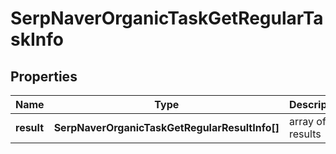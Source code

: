 # SerpNaverOrganicTaskGetRegularTaskInfo

## Properties

| Name | Type | Description | Notes |
|------------ | ------------- | ------------- | -------------|
**result** | **SerpNaverOrganicTaskGetRegularResultInfo[]** | array of results |[optional]|